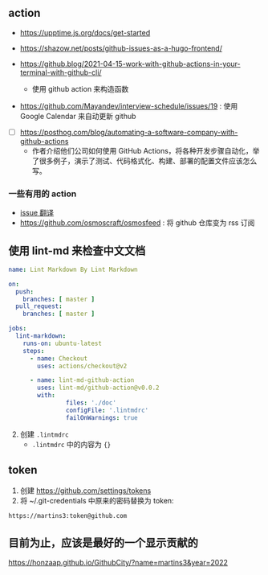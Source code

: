 ## action

- https://upptime.js.org/docs/get-started
- https://shazow.net/posts/github-issues-as-a-hugo-frontend/

- https://github.blog/2021-04-15-work-with-github-actions-in-your-terminal-with-github-cli/
  - 使用 github action 来构造函数
- https://github.com/Mayandev/interview-schedule/issues/19 : 使用 Google Calendar 来自动更新 github

- [ ] https://posthog.com/blog/automating-a-software-company-with-github-actions
  - 作者介绍他们公司如何使用 GitHub Actions，将各种开发步骤自动化，举了很多例子，演示了测试、代码格式化、构建、部署的配置文件应该怎么写。

### 一些有用的 action
- [issue 翻译](https://github.com/usthe/issues-translate-action)
- https://github.com/osmoscraft/osmosfeed : 将 github 仓库变为 rss 订阅

## 使用 lint-md 来检查中文文档
```yml
name: Lint Markdown By Lint Markdown

on:
  push:
    branches: [ master ]
  pull_request:
    branches: [ master ]

jobs:
  lint-markdown:
    runs-on: ubuntu-latest
    steps:
      - name: Checkout
        uses: actions/checkout@v2

      - name: lint-md-github-action
        uses: lint-md/github-action@v0.0.2
        with:
                files: './doc'
                configFile: '.lintmdrc'
                failOnWarnings: true
```
2. 创建 `.lintmdrc`
    - `.lintmdrc` 中的内容为 `{}`

## token
1. 创建 https://github.com/settings/tokens
2. 将 ~/.git-credentials 中原来的密码替换为 token:
```txt
https://martins3:token@github.com
```

## 目前为止，应该是最好的一个显示贡献的
https://honzaap.github.io/GithubCity/?name=martins3&year=2022
